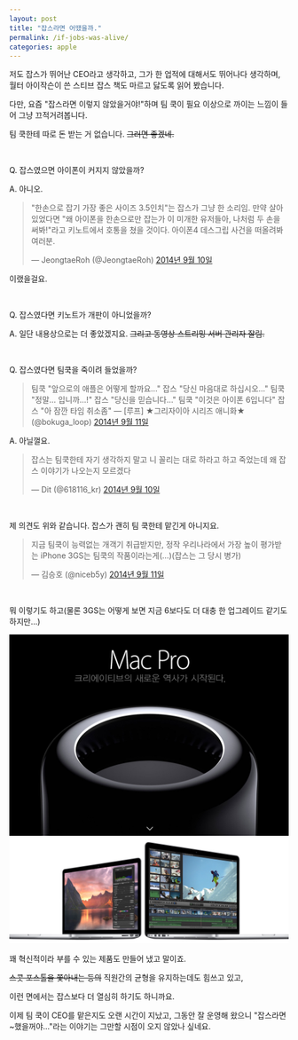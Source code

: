 ```yaml
---
layout: post
title: "잡스라면 어땠을까."
permalink: /if-jobs-was-alive/
categories: apple
---
```

저도 잡스가 뛰어난 CEO라고 생각하고, 그가 한 업적에 대해서도 뛰어나다 생각하며, 월터 아이작슨이 쓴 스티브 잡스 책도 마르고 닳도록 읽어 봤습니다.

다만, 요즘 "잡스라면 이렇지 않았을거야!"하며 팀 쿡이 필요 이상으로 까이는 느낌이 들어 그냥 끄적거려봅니다.

팀 쿡한테 따로 돈 받는 거 없습니다. ~~그러면 좋겠네.~~

&nbsp;

Q. 잡스였으면 아이폰이 커지지 않았을까?

A. 아니오.

<blockquote class="twitter-tweet" lang="ko">
  <p>
    "한손으로 잡기 가장 좋은 사이즈 3.5인치"는 잡스가 그냥 한 소리임. 만약 살아있었다면 "왜 아이폰을 한손으로만 잡는가 이 미개한 유저들아, 나처럼 두 손을 써봐!"라고 키노트에서 호통을 쳤을 것이다. 아이폰4 데스그립 사건을 떠올려봐 여러분.
  </p>
  
  <p>
    — JeongtaeRoh (@JeongtaeRoh) <a href="http://twitter.com/JeongtaeRoh/status/509552163349991424">2014년 9월 10일</a>
  </p>
</blockquote>

이랬을걸요.  

&nbsp;

Q. 잡스였다면 키노트가 개판이 아니었을까?

A. 일단 내용상으로는 더 좋았겠지요. ~~그리고 동영상 스트리밍 서버 관리자 잘림.~~

&nbsp;

Q. 잡스였다면 팀쿡을 죽이려 들었을까? 

<blockquote class="twitter-tweet" lang="ko">
  <p>
    팀쿡 "앞으로의 애플은 어떻게 할까요…" 잡스 "당신 마음대로 하십시오…" 팀쿡 "정말… 입니까…!" 잡스 "당신을 믿습니다…" 팀쿡 "이것은 아이폰 6입니다" 잡스 "아 잠깐 타임 취소좀" — [루프] ★그리자이아 시리즈 애니화★ (@bokuga_loop) <a href="http://twitter.com/bokuga_loop/status/510039948620087296">2014년 9월 11일</a>
  </p>
</blockquote>

  
A. 아닐껄요.

<blockquote class="twitter-tweet" lang="ko">
  <p>
    잡스는 팀쿡한테 자기 생각하지 말고 니 꼴리는 대로 하라고 하고 죽었는데 왜 잡스 이야기가 나오는지 모르겠다
  </p>
  
  <p>
    — Dit (@618116_kr) <a href="http://twitter.com/618116_kr/status/509581460026560512">2014년 9월 10일</a>
  </p>
</blockquote>

&nbsp;

제 의견도 위와 같습니다. 잡스가 괜히 팀 쿡한테 맡긴게 아니지요.

<blockquote class="twitter-tweet" lang="ko">
  <p>
    지금 팀쿡이 능력없는 개객기 취급받지만, 정작 우리나라에서 가장 높이 평가받는 iPhone 3GS는 팀쿡의 작품이라는게(…)(잡스는 그 당시 병가)
  </p>
  
  <p>
    — 김승호 (@niceb5y) <a href="http://twitter.com/niceb5y/status/510040984806100993">2014년 9월 11일</a>
  </p>
</blockquote>

&nbsp;

뭐 이렇기도 하고(물론 3GS는 어떻게 보면 지금 6보다도 더 대충 한 업그레이드 같기도 하지만...)

<img src="/images/Ny0HGNd_x.jpg" alt="niceb5y blog" class="w-full">

<img src="/images/NkLGf4_dl.jpg" alt="niceb5y blog" class="w-full">

꽤 혁신적이라 부를 수 있는 제품도 만들어 냈고 말이죠.

~~스콧 포스톨을 쫓아내는 등의~~ 직원간의 균형을 유지하는데도 힘쓰고 있고,

이런 면에서는 잡스보다 더 열심히 하기도 하니까요.

이제 팀 쿡이 CEO를 맡은지도 오랜 시간이 지났고, 그동안 잘 운영해 왔으니 "잡스라면 ~했을꺼야..."라는 이야기는 그만할 시점이 오지 않았나 싶네요.
